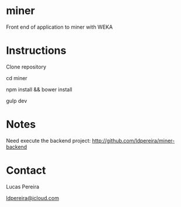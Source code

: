 # miner

Front end of application to miner with WEKA

# Instructions

Clone repository

cd miner

npm install && bower install

gulp dev


# Notes

Need execute the backend project: http://github.com/ldpereira/miner-backend

# Contact

Lucas Pereira

ldpereira@icloud.com
